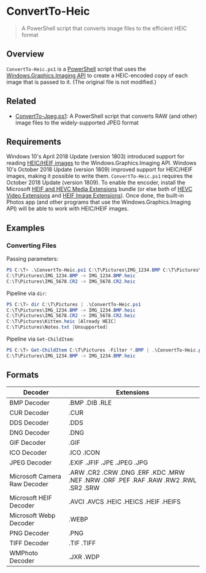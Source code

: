 # ConvertTo-Heic

> A PowerShell script that converts image files to the efficient HEIC format

## Overview

`ConvertTo-Heic.ps1` is a [PowerShell](https://en.wikipedia.org/wiki/PowerShell) script that uses the [Windows.Graphics.Imaging API](https://docs.microsoft.com/en-us/uwp/api/windows.graphics.imaging) to create a HEIC-encoded copy of each image that is passed to it.
(The original file is not modified.)

## Related

- [ConvertTo-Jpeg.ps1](https://github.com/DavidAnson/ConvertTo-Jpeg): A PowerShell script that converts RAW (and other) image files to the widely-supported JPEG format

## Requirements

Windows 10's April 2018 Update (version 1803) introduced support for reading [HEIC/HEIF images](https://en.wikipedia.org/wiki/High_Efficiency_Image_File_Format) to the Windows.Graphics.Imaging API.
Windows 10's October 2018 Update (version 1809) improved support for HEIC/HEIF images, making it possible to write them.
`ConvertTo-Heic.ps1` requires the October 2018 Update (version 1809).
To enable the encoder, install the Microsoft [HEIF and HEVC Media Extensions](https://www.microsoft.com/store/productId/9NTLD6MSD8BM) bundle (or else both of [HEVC Video Extensions](https://www.microsoft.com/store/productId/9NMZLZ57R3T7) and [HEIF Image Extensions](https://www.microsoft.com/store/productId/9PMMSR1CGPWG)).
Once done, the built-in Photos app (and other programs that use the Windows.Graphics.Imaging API) will be able to work with HEIC/HEIF images.

## Examples

### Converting Files

Passing parameters:

```PowerShell
PS C:\T> .\ConvertTo-Heic.ps1 C:\T\Pictures\IMG_1234.BMP C:\T\Pictures\IMG_5678.CR2
C:\T\Pictures\IMG_1234.BMP -> IMG_1234.BMP.heic
C:\T\Pictures\IMG_5678.CR2 -> IMG_5678.CR2.heic
```

Pipeline via `dir`:

```PowerShell
PS C:\T> dir C:\T\Pictures | .\ConvertTo-Heic.ps1
C:\T\Pictures\IMG_1234.BMP -> IMG_1234.BMP.heic
C:\T\Pictures\IMG_5678.CR2 -> IMG_5678.CR2.heic
C:\T\Pictures\Kitten.heic [Already HEIC]
C:\T\Pictures\Notes.txt [Unsupported]
```

Pipeline via `Get-ChildItem`:

```PowerShell
PS C:\T> Get-ChildItem C:\T\Pictures -Filter *.BMP | .\ConvertTo-Heic.ps1
C:\T\Pictures\IMG_1234.BMP -> IMG_1234.BMP.heic
```

## Formats

| Decoder                      | Extensions |
| ---------------------------- | ---------- |
| BMP Decoder                  | .BMP .DIB .RLE |
| CUR Decoder                  | .CUR |
| DDS Decoder                  | .DDS |
| DNG Decoder                  | .DNG |
| GIF Decoder                  | .GIF |
| ICO Decoder                  | .ICO .ICON |
| JPEG Decoder                 | .EXIF .JFIF .JPE .JPEG .JPG |
| Microsoft Camera Raw Decoder | .ARW .CR2 .CRW .DNG .ERF .KDC .MRW .NEF .NRW .ORF .PEF .RAF .RAW .RW2 .RWL .SR2 .SRW |
| Microsoft HEIF Decoder       | .AVCI .AVCS .HEIC .HEICS .HEIF .HEIFS |
| Microsoft Webp Decoder       | .WEBP |
| PNG Decoder                  | .PNG |
| TIFF Decoder                 | .TIF .TIFF |
| WMPhoto Decoder              | .JXR .WDP |
